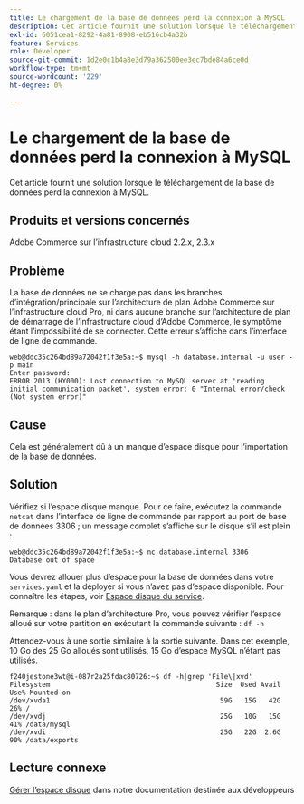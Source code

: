 ```yaml
---
title: Le chargement de la base de données perd la connexion à MySQL
description: Cet article fournit une solution lorsque le téléchargement de la base de données perd la connexion à MySQL.
exl-id: 6051cea1-8292-4a81-8908-eb516cb4a32b
feature: Services
role: Developer
source-git-commit: 1d2e0c1b4a8e3d79a362500ee3ec7bde84a6ce0d
workflow-type: tm+mt
source-wordcount: '229'
ht-degree: 0%

---
```


# Le chargement de la base de données perd la connexion à MySQL

Cet article fournit une solution lorsque le téléchargement de la base de données perd la connexion à MySQL.

## Produits et versions concernés

Adobe Commerce sur l’infrastructure cloud 2.2.x, 2.3.x

## Problème

La base de données ne se charge pas dans les branches d’intégration/principale sur l’architecture de plan Adobe Commerce sur l’infrastructure cloud Pro, ni dans aucune branche sur l’architecture de plan de démarrage de l’infrastructure cloud d’Adobe Commerce, le symptôme étant l’impossibilité de se connecter. Cette erreur s’affiche dans l’interface de ligne de commande.

```
web@ddc35c264bd89a72042f1f3e5a:~$ mysql -h database.internal -u user -p main
Enter password:
ERROR 2013 (HY000): Lost connection to MySQL server at 'reading initial communication packet', system error: 0 "Internal error/check (Not system error)"
```

## Cause

Cela est généralement dû à un manque d’espace disque pour l’importation de la base de données.

## Solution

Vérifiez si l’espace disque manque. Pour ce faire, exécutez la commande `netcat` dans l’interface de ligne de commande par rapport au port de base de données 3306 ; un message complet s’affiche sur le disque s’il est plein :

```
web@ddc35c264bd89a72042f1f3e5a:~$ nc database.internal 3306
Database out of space
```

Vous devrez allouer plus d’espace pour la base de données dans votre `services.yaml` et la déployer si vous n’avez pas d’espace disponible. Pour connaître les étapes, voir [Espace disque du service](https://devdocs.magento.com/cloud/project/manage-disk-space.html#service-disk-space).

Remarque : dans le plan d’architecture Pro, vous pouvez vérifier l’espace alloué sur votre partition en exécutant la commande suivante : `df -h`

Attendez-vous à une sortie similaire à la sortie suivante. Dans cet exemple, 10 Go des 25 Go alloués sont utilisés, 15 Go d’espace MySQL n’étant pas utilisés.

```
f240jestone3wt@i-087r2a25fdac80726:~$ df -h|grep 'File\|xvd'
Filesystem                                         Size  Used Avail Use% Mounted on
/dev/xvda1                                          59G   15G   42G  26% /
/dev/xvdj                                           25G   10G   15G  41% /data/mysql
/dev/xvdi                                           25G   22G  2.6G  90% /data/exports
```

## Lecture connexe

[Gérer l’espace disque](https://devdocs.magento.com/cloud/project/manage-disk-space.html) dans notre documentation destinée aux développeurs
